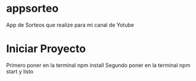 # appsorteo
 App de Sorteos que realize para mi canal de Yotube

 # Iniciar Proyecto
 Primero poner en la terminal npm install
 Segundo poner en la terminal npm start y listo
